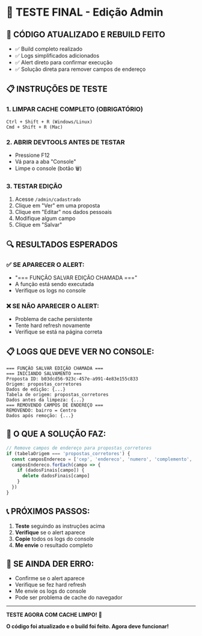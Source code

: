 # 🧪 TESTE FINAL - Edição Admin

## 🚀 **CÓDIGO ATUALIZADO E REBUILD FEITO**

- ✅ Build completo realizado
- ✅ Logs simplificados adicionados
- ✅ Alert direto para confirmar execução
- ✅ Solução direta para remover campos de endereço

## 📋 **INSTRUÇÕES DE TESTE**

### **1. LIMPAR CACHE COMPLETO (OBRIGATÓRIO)**
```
Ctrl + Shift + R (Windows/Linux)
Cmd + Shift + R (Mac)
```

### **2. ABRIR DEVTOOLS ANTES DE TESTAR**
- Pressione F12
- Vá para a aba "Console"
- Limpe o console (botão 🗑️)

### **3. TESTAR EDIÇÃO**
1. Acesse `/admin/cadastrado`
2. Clique em "Ver" em uma proposta
3. Clique em "Editar" nos dados pessoais
4. Modifique algum campo
5. Clique em "Salvar"

## 🔍 **RESULTADOS ESPERADOS**

### **✅ SE APARECER O ALERT:**
- "=== FUNÇÃO SALVAR EDIÇÃO CHAMADA ==="
- A função está sendo executada
- Verifique os logs no console

### **❌ SE NÃO APARECER O ALERT:**
- Problema de cache persistente
- Tente hard refresh novamente
- Verifique se está na página correta

## 📋 **LOGS QUE DEVE VER NO CONSOLE:**

```
=== FUNÇÃO SALVAR EDIÇÃO CHAMADA ===
=== INICIANDO SALVAMENTO ===
Proposta ID: b03dcd56-923c-457e-a991-4e83e155c833
Origem: propostas_corretores
Dados de edição: {...}
Tabela de origem: propostas_corretores
Dados antes da limpeza: {...}
=== REMOVENDO CAMPOS DE ENDEREÇO ===
REMOVENDO: bairro = Centro
Dados após remoção: {...}
```

## 🎯 **O QUE A SOLUÇÃO FAZ:**

```typescript
// Remove campos de endereço para propostas_corretores
if (tabelaOrigem === 'propostas_corretores') {
  const camposEndereco = ['cep', 'endereco', 'numero', 'complemento', 'bairro', 'cidade', 'estado']
  camposEndereco.forEach(campo => {
    if (dadosFinais[campo]) {
      delete dadosFinais[campo]
    }
  })
}
```

## 📞 **PRÓXIMOS PASSOS:**

1. **Teste** seguindo as instruções acima
2. **Verifique** se o alert aparece
3. **Copie** todos os logs do console
4. **Me envie** o resultado completo

## 🔧 **SE AINDA DER ERRO:**

- Confirme se o alert aparece
- Verifique se fez hard refresh
- Me envie os logs do console
- Pode ser problema de cache do navegador

---

**TESTE AGORA COM CACHE LIMPO!** 🚀

**O código foi atualizado e o build foi feito. Agora deve funcionar!**
